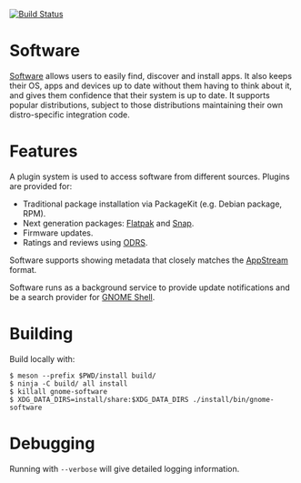 [![Build Status](https://gitlab.gnome.org/GNOME/gnome-software/badges/master/build.svg)](https://gitlab.gnome.org/GNOME/gnome-software/pipelines)

# Software

[Software](https://wiki.gnome.org/Apps/Software) allows users to easily find,
discover and install apps. It also keeps their OS, apps and devices up to date
without them having to think about it, and gives them confidence that their
system is up to date. It supports popular distributions, subject to those
distributions maintaining their own distro-specific integration code.

# Features

A plugin system is used to access software from different sources.
Plugins are provided for:
 - Traditional package installation via PackageKit (e.g. Debian package, RPM).
 - Next generation packages: [Flatpak](https://flatpak.org/) and [Snap](https://snapcraft.io/).
 - Firmware updates.
 - Ratings and reviews using [ODRS](https://odrs.gnome.org/).

Software supports showing metadata that closely matches the [AppStream](https://www.freedesktop.org/wiki/Distributions/AppStream/) format.

Software runs as a background service to provide update notifications and be a search provider for [GNOME Shell](https://wiki.gnome.org/Projects/GnomeShell).

# Building

Build locally with:
```
$ meson --prefix $PWD/install build/
$ ninja -C build/ all install
$ killall gnome-software
$ XDG_DATA_DIRS=install/share:$XDG_DATA_DIRS ./install/bin/gnome-software
```

# Debugging

Running with `--verbose` will give detailed logging information.
